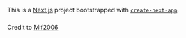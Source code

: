 This is a [Next.js](https://nextjs.org/) project bootstrapped with [`create-next-app`](https://github.com/vercel/next.js/tree/canary/packages/create-next-app).

###

Credit to [Mif2006](https://github.com/Mif2006/Space-Portolio/tree/main)
